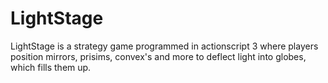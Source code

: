 # LightStage
LightStage is a strategy game programmed in actionscript 3 where players position mirrors, prisims, convex's and more to deflect light into globes, which fills them up.
